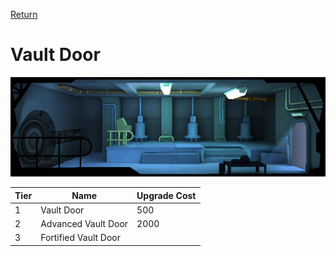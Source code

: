 [Return](../README.md)

Vault Door
===========

![Garden](t3images/t3doublevaultdoor.jpg)

Tier | Name | Upgrade Cost
------|------|------
1 | Vault Door | 500
2 | Advanced Vault Door | 2000
3 | Fortified Vault Door | 

